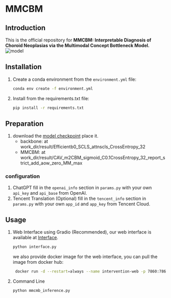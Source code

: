 # MMCBM

## Introduction

This is the official repository for **MMCBM: Interpretable Diagnosis of Choroid Neoplasias via the Multimodal Concept
Bottleneck Model.**
![model](images/Fig1_v2.png)

## Installation

1. Create a conda environment from the `environment.yml` file:
   ```bash
   conda env create -f environment.yml
   ```
   
2. Install from the requirements.txt file:
   ```bash
   pip install -r requirements.txt
   ```
   
## Preparation
1. download the [model checkpoint](https://drive.google.com/drive/folders/1YwDhqC_M9ACBnGjn_8IZouWHgJx1ue5Q?usp=drive_link) place it.
   + backbone:  at work_dir/result/Efficientb0_SCLS_attnscls_CrossEntropy_32
   + MMCBM: at work_dir/result/CAV_m2CBM_sigmoid_C0.1CrossEntropy_32_report_strict_add_aow_zero_MM_max
### configuration
1. ChatGPT
   fill in the `openai_info` section in `params.py` with your own `api_key` and `api_base` from OpenAI.
2. Tencent Translation (Optional)
   fill in the `tencent_info` section in `params.py` with your own `app_id` and `app_key` from Tencent Cloud.
## Usage

1. Web Interface using Gradio (Recommended), our web interface is available
   at [Interface](https://intervention.liuy.site).

   ```bash
   python interface.py
   ```
   we also provide docker image for the web interface, you can pull the image from docker hub:
   ```bash
    docker run -d --restart=always --name intervention-web -p 7860:7860 ly1998117/intervention:latest
    ```

2. Command Line

   ```bash
   python mmcmb_inference.py
   ```